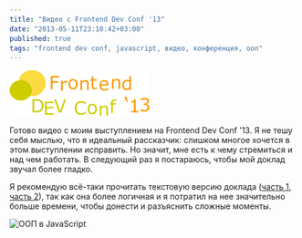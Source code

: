 ```yaml
---
title: "Видео с Frontend Dev Conf '13"
date: "2013-05-11T23:10:42+03:00"
published: true
tags: "frontend dev conf, javascript, видео, конференция, ооп"
---
```


![](/images/frontend-dev-conf.png "Frontend DEV Conf '13")

Готово видео с моим выступлением на Frontend Dev Conf '13. Я не тешу себя мыслью, что я идеальный рассказчик:
слишком многое хочется в этом выступлении исправить. Но значит, мне есть к чему стремиться и над чем работать.
В следующий раз я постараюсь, чтобы мой доклад звучал более гладко.

Я рекомендую всё-таки прочитать текстовую версию доклада ([часть 1](/post/oopjs-1/), [часть 2](/post/oopjs-2/)),
так как она более логичная и я потратил на нее значительно больше времени, чтобы донести и разъяснить сложные моменты.

![ООП в JavaScript](http://www.youtube.com/watch?v=RXlmL0RMtzE)
